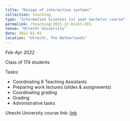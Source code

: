 ```yaml
---
title: "Design of interactive systems"
collection: teaching
type: "Information Sciences 1st year bachelor course"
permalink: /teaching/2021-22-blok3-OIS
venue: "Utrecht University"
date: 2022-02-01
location: "Utrecht, The Netherlands"
---
```


*Feb-Apr 2022*

Class of 174 students

Tasks:
* Coordinating 6 Teaching Assistants
* Preparing work lectures (slides & assignments)
* Coordinating grading
* Grading
* Administrative tasks

Utrecht University course link: [link](https://osiris-student.uu.nl/#/onderwijscatalogus/extern/cursus?cursuscode=INFOB1OIS&taal=en&collegejaar=2021)
